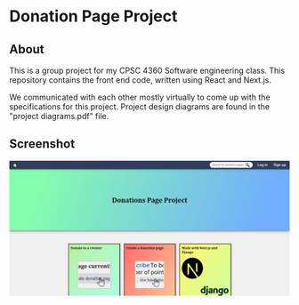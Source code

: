 # Donation Page Project

## About

This is a group project for my CPSC 4360 Software engineering class. This repository contains the front end code, written using React and Next.js.

We communicated with each other mostly virtually to come up with the specifications for this project. Project design diagrams are found in the "project diagrams.pdf" file.

## Screenshot
!["Image of the app's home page](./project-screenshot.png "Image of the app's home page")
